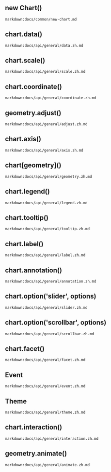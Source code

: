 ## new Chart()

`markdown:docs/common/new-chart.md`

## chart.data()

`markdown:docs/api/general/data.zh.md`

## chart.scale()

`markdown:docs/api/general/scale.zh.md`

## chart.coordinate()

`markdown:docs/api/general/coordinate.zh.md`

## geometry.adjust()

`markdown:docs/api/general/adjust.zh.md`

## chart.axis()

`markdown:docs/api/general/axis.zh.md`

## chart\[geometry\]()

`markdown:docs/api/general/geometry.zh.md`

## chart.legend()

`markdown:docs/api/general/legend.zh.md`

## chart.tooltip()

`markdown:docs/api/general/tooltip.zh.md`

## chart.label()

`markdown:docs/api/general/label.zh.md`

## chart.annotation()

`markdown:docs/api/general/annotation.zh.md`

## chart.option('slider', options)

`markdown:docs/api/general/slider.zh.md`

## chart.option('scrollbar', options)

`markdown:docs/api/general/scrollbar.zh.md`

## chart.facet()

`markdown:docs/api/general/facet.zh.md`

## Event

`markdown:docs/api/general/event.zh.md`

## Theme

`markdown:docs/api/general/theme.zh.md`

## chart.interaction()

`markdown:docs/api/general/interaction.zh.md`

## geometry.animate()

`markdown:docs/api/general/animate.zh.md`
